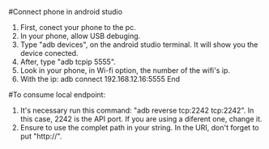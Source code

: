 #Connect phone in android studio  
  1. First, conect your phone to the pc.
  2. In your phone, allow USB debuging.
  3. Type "adb devices", on the android studio terminal. It will show you the device conected.
  4. After, type "adb tcpip 5555".
  5. Look in your phone, in Wi-fi option, the number of the wifi's ip.
  6. With the ip: adb connect 192.168.12.16:5555
End

#To consume local endpoint:
  1. It's necessary run this command: "adb reverse tcp:2242 tcp:2242". In this case, 2242 is the API port. If you are using a diferent one, change it.
  2. Ensure to use the complet path in your string. In the URI, don't forget to put "http://".

